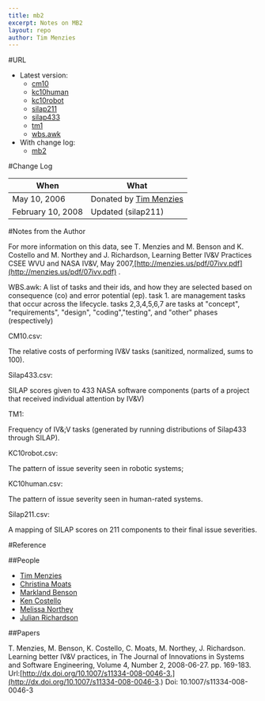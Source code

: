 ```yaml
---
title: mb2
excerpt: Notes on MB2
layout: repo
author: Tim Menzies
---
```



#URL

  * Latest version: 
    * [cm10](https://terapromise.csc.ncsu.edu:8443/svn/repo/issues/mb2/cm10.csv)
    * [kc10human](https://terapromise.csc.ncsu.edu:8443/svn/repo/issues/mb2/kc10human.csv)
    * [kc10robot](https://terapromise.csc.ncsu.edu:8443/svn/repo/issues/mb2/kc10robot.csv)
    * [silap211](https://terapromise.csc.ncsu.edu:8443/svn/repo/issues/mb2/silap211.csv)
    * [silap433](https://terapromise.csc.ncsu.edu:8443/svn/repo/issues/mb2/silap433.csv)
    * [tm1](https://terapromise.csc.ncsu.edu:8443/svn/repo/issues/mb2/tm1.csv)
    * [wbs.awk](https://terapromise.csc.ncsu.edu:8443/svn/repo/issues/mb2/wbs.awk.awk)
  * With change log:
    * [mb2](https://terapromise.csc.ncsu.edu:8443/svn/repo/issues/mb2)

#Change Log

When | What
---- | ----
May 10, 2006  | Donated by [Tim Menzies](/repo/people)
February 10, 2008 | Updated (silap211)

#Notes from the Author

For more information on this data, see T. Menzies and M. Benson and K. Costello and M. Northey and J. Richardson, Learning Better IV&V Practices CSEE WVU and NASA IV&V, May 2007,[http://menzies.us/pdf/07ivv.pdf](http://menzies.us/pdf/07ivv.pdf) .

WBS.awk:
A list of tasks and their ids, and how they are selected based on
consequence (co) and error potential (ep). task 1. are management
tasks that occur across the lifecycle. tasks 2,3,4,5,6,7 are tasks at
"concept", "requirements", "design", "coding","testing", and "other"
phases (respectively)

CM10.csv:

The relative costs of performing IV&V tasks (sanitized, normalized, sums to 100).

Silap433.csv:

SILAP scores given to 433 NASA software components (parts of a project that received individual attention by IV&V)

TM1:

Frequency of IV&;V tasks (generated by running distributions of
Silap433 through SILAP).

KC10robot.csv:

The pattern of issue severity seen in robotic systems;

KC10human.csv:

The pattern of issue severity seen in human-rated systems.

Silap211.csv:

A mapping of SILAP scores on 211 components to their final issue
severities.

#Reference

##People

 * [Tim Menzies](/repo/people)
 * [Christina Moats](ChristinaMoats)
 * [Markland Benson](MarklandBenson)
 * [Ken Costello](KenCostello)
 * [Melissa Northey](MelissaNorthey)
 * [Julian Richardson](JulianRichardson)

##Papers

T. Menzies, M. Benson, K. Costello, C. Moats, M. Northey, J. Richardson.  Learning better IV&V practices, in The Journal of Innovations in Systems and Software Engineering, Volume 4, Number 2, 2008-06-27.  pp. 169-183. Url:[http://dx.doi.org/10.1007/s11334-008-0046-3.](http://dx.doi.org/10.1007/s11334-008-0046-3.)  Doi: 10.1007/s11334-008-0046-3
